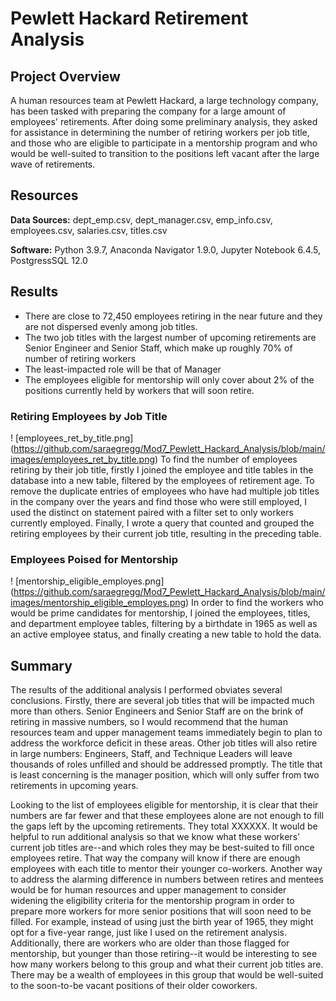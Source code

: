 # Pewlett Hackard Retirement Analysis

## Project Overview
A human resources team at Pewlett Hackard, a large technology company, has been tasked with preparing the company for a large amount of employees' retirements. After doing some preliminary analysis, they asked for assistance in determining the number of retiring workers per job title, and those who are eligible to participate in a mentorship program and who would be well-suited to transition to the positions left vacant after the large wave of retirements.


## Resources
**Data Sources:** dept_emp.csv, dept_manager.csv, emp_info.csv, employees.csv, salaries.csv, titles.csv

**Software:** Python 3.9.7, Anaconda Navigator 1.9.0, Jupyter Notebook 6.4.5, PostgressSQL 12.0


## Results

* There are close to 72,450 employees retiring in the near future and they are not dispersed evenly among job titles.
* The two job titles with the largest number of upcoming retirements are Senior Engineer and Senior Staff, which make up roughly 70% of number of retiring workers
* The least-impacted role will be that of Manager
* The employees eligible for mentorship will only cover about 2% of the positions currently held by workers that will soon retire.

### Retiring Employees by Job Title
! [employees_ret_by_title.png] (https://github.com/saraegregg/Mod7_Pewlett_Hackard_Analysis/blob/main/images/employees_ret_by_title.png)
To find the number of employees retiring by their job title, firstly I joined the employee and title tables in the database into a new table, filtered by the employees of retirement age. To remove the duplicate entries of employees who have had multiple job titles in the company over the years and find those who were still employed, I used the distinct on statement paired with a filter set to only workers currently employed. Finally, I wrote a query that counted and grouped the retiring employees by their current job title, resulting in the preceding table.

### Employees Poised for Mentorship
! [mentorship_eligible_employes.png] (https://github.com/saraegregg/Mod7_Pewlett_Hackard_Analysis/blob/main/images/mentorship_eligible_employes.png)
In order to find the workers who would be prime candidates for mentorship, I joined the employees, titles, and department employee tables, filtering by a birthdate in 1965 as well as an active employee status, and finally creating a new table to hold the data. 


## Summary
The results of the additional analysis I performed obviates several conclusions. Firstly, there are several job titles that will be impacted much more than others. Senior Engineers and Senior Staff are on the brink of retiring in massive numbers, so I would recommend that the human resources team and upper management teams immediately begin to plan to address the workforce deficit in these areas. Other job titles
will also retire in large numbers: Engineers, Staff, and Technique Leaders will leave thousands of roles unfilled and should be addressed promptly. The title that is least concerning is the manager position, which will only suffer from two retirements in upcoming years.

Looking to the list of employees eligible for mentorship, it is clear that their numbers are far fewer and that these employees alone are not enough to fill the gaps left by the upcoming retirements. They total XXXXXX. It would be helpful to run additional analysis so that we know what these workers' current job titles are--and which roles they may be best-suited to fill once employees retire. That way the company will know if there are enough employees with each title to  mentor their younger co-workers. Another way to address the alarming difference in numbers between retires and mentees would be for human resources and upper management to consider widening the eligibility criteria for
the mentorship program in order to prepare more workers for more senior positions that will soon need to be filled. For example, instead of using just the birth year of 1965, they might opt for a five-year range, just like I used on the retirement analysis. Additionally, there are workers who are older than those flagged for mentorship, but younger than those retiring--it would be interesting to see how many workers belong to this group and what their current job titles are. There may be a wealth of employees in this group that would be well-suited to the soon-to-be vacant positions of their older coworkers.
